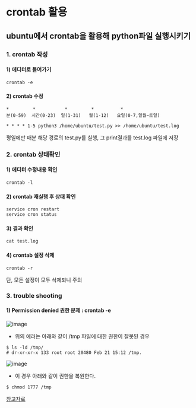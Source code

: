 # crontab 활용

## ubuntu에서 crontab을 활용해 python파일 실행시키기

### 1. crontab 작성  
#### 1) 에디터로 들어가기
```
crontab -e
```  
#### 2) crontab 수정
```
*         *           *         *          *
분(0-59)  시간(0-23)  일(1-31)   월(1-12)   요일(0-7,일월~토일)
```

```
* * * * 1-5 python3 /home/ubuntu/test.py >> /home/ubuntu/test.log
```
평일에만 매분 해당 경로의 test.py를 실행, 그 print결과를 test.log 파일에 저장





### 2. crontab 상태확인
#### 1) 에디터 수정내용 확인
```
crontab -l
```

#### 2) crontab 재실행 후 상태 확인
```
service cron restart
service cron status
```

#### 3) 결과 확인
```
cat test.log
```

#### 4) crontab 설정 삭제
```
crontab -r
```
단, 모든 설정이 모두 삭제되니 주의



### 3. trouble shooting
#### 1) Permission denied 권한 문제 : crontab -e
![image](https://user-images.githubusercontent.com/87905878/154897008-9dbad366-b497-4e9d-8faf-1b771c6627f5.png)  
- 위의 에러는 아래와 같이 /tmp 파일에 대한 권한이 잘못된 경우
```
$ ls -ld /tmp/
# dr-xr-xr-x 133 root root 20480 Feb 21 15:12 /tmp.
```
![image](https://user-images.githubusercontent.com/87905878/154903631-e1f68f26-4193-47be-a0fd-36045eba5ba1.png)
- 이 경우 아래와 같이 권한을 복원한다.
```
$ chmod 1777 /tmp
```
[참고자료](https://www.thegeekdiary.com/user-unable-to-edit-crontab-error-tmp-crontab-lm34gsjv-permission-denied/)
